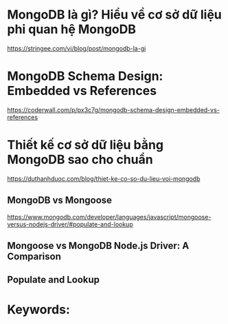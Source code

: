 # MongoDB là gì? Hiểu về cơ sở dữ liệu phi quan hệ MongoDB
https://stringee.com/vi/blog/post/mongodb-la-gi
# MongoDB Schema Design: Embedded vs References
https://coderwall.com/p/px3c7g/mongodb-schema-design-embedded-vs-references
# Thiết kế cơ sở dữ liệu bằng MongoDB sao cho chuẩn
https://duthanhduoc.com/blog/thiet-ke-co-so-du-lieu-voi-mongodb

## MongoDB vs Mongoose
https://www.mongodb.com/developer/languages/javascript/mongoose-versus-nodejs-driver/#populate-and-lookup
## Mongoose vs MongoDB Node.js Driver: A Comparison
<!-- https://duthanhduoc.com/blog/so-sanh-mongoose-vs-mongodb-driver -->
## Populate and Lookup


# Keywords: 
<mongodb schema design example> 